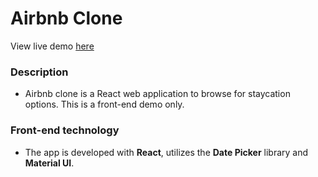 # Airbnb Clone
View live demo [here](https://airbnb-clone-tnvu7.vercel.app/)

### Description
- Airbnb clone is a React web application to browse for staycation options. This is a front-end demo only.

### Front-end technology
- The app is developed with **React**, utilizes the **Date Picker** library and **Material UI**.
